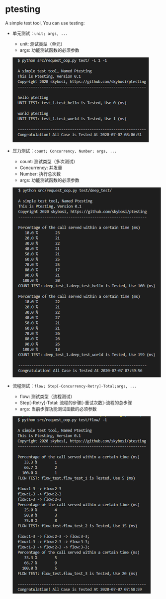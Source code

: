 # ptesting
A simple test tool, You can use testing:

- 单元测试：`unit; args, ...`
    - unit: 测试类型（单元）
    - args: 功能测试函数的必须参数

    ![unit](./doc/unit.png)

- 压力测试：`count; Concurrency, Number; args, ...`
    - count: 测试类型（多次测试）
    - Concurrency: 并发量
    - Number: 执行总次数
    - args: 功能测试函数的必须参数

    ![count](./doc/count.png)

- 流程测试：`flow; Step[-Concurrency-Retry]-Total;args, ...`
    - flow: 测试类型（流程测试）
    - Step[-Retry]-Total: 流程的步骤[-重试次数]-流程的总步骤
    - args: 当前步骤功能测试函数的必须参数

    ![flow](./doc/flow.png)
